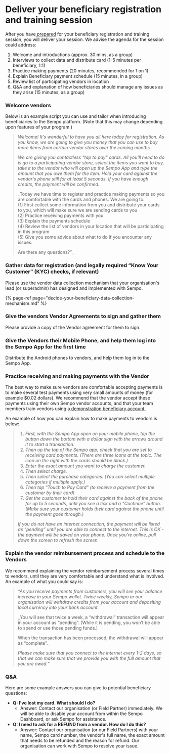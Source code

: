 # Deliver your beneficiary registration and training session

After you have[ prepared](prepare-beneficiary-data-collection-mechanism/) for your beneficiary registration and training session, you will deliver your session. We advise the agenda for the session could address: 

1. Welcome and introductions \(approx. 30 mins, as a group\)
2. Interviews to collect data and distribute card \(1-5 minutes per beneficiary, 1:1\) 
3. Practice making payments \(20 minutes, recommended for 1 on 1\)
4. Explain Beneficiary payment schedule \(15 minutes, in a group\)
5. Review list of participating vendors in location  
6. Q&A and explanation of how beneficiaries should manage any issues as they arise \(15 minutes, as a group\) 

### Welcome vendors 

Below is an example script you can use and tailor when introducing beneficiaries to the Sempo platform. \(Note that this may change depending upon features of your program.\)

> _Welcome! It's wonderful to have you all here today for registration. As you know, we are going to give you money that you can use to buy more items from certain vendor stores over the coming months._ 
>
> _We are giving you contactless "tap to pay" cards. All you'll need to do is go to a participating vendor store, select the items you want to buy, take it to the vendor who will open up the Sempo App and type the amount that you owe them for the item. Hold your card against the vendor's phone still for at least 5 seconds. If you have enough credits, the payment will be confirmed._ 
>
> _Today we have time to register and practice making payments so you are comfortable with the cards and phones. We are going to:  
> \(1\) First collect some information from you and distribute your cards to you, which will  make sure we are sending cards to you  
> \(2\) Practice receiving payments with you  
> \(3\) Explain the payments schedule  
> \(4\) Review the list of vendors in your location that will be participating in this program  
> \(5\) Give you some advice about what to do if you encounter any issues.  
>   
> Are there any questions?”_

### **Gather data for registration \(and legally required “Know Your Customer” \(KYC\) checks, if relevant\)**

Please use the vendor data collection mechanism that your organisation's lead \(or superadmin\) has designed and implemented with Sempo. 

{% page-ref page="decide-your-beneficiary-data-collection-mechanism.md" %}



### **Give the vendors Vendor Agreements to sign and gather them**

Please provide a copy of the Vendor agreement for them to sign.

### **Give the Vendors their Mobile Phone, and help them log into the Sempo App for the first time**

Distribute the Android phones to vendors, and help them log in to the Sempo App. 

### **Practice receiving and making payments with the Vendor**

The best way to make sure vendors are comfortable accepting payments is to make several test payments using very small amounts of money \(for example $0.02 dollars\). We recommend that the vendor accept these payments using their own Sempo vendor accounts, and that your team members train vendors using a[ demonstration beneficiary account. ](../enrolling-vendors/quick-overview-of-enrolling-vendors/plan-your-vendor-in-person-registration-and-training-session.md#creating-a-small-number-of-demonstration-vendor-phone-accounts-and-beneficiary-cards-accounts-for-training-purposes)  
  
An example of how you can explain how to make payments to vendors is below:

> 1. _First, with the Sempo App open on your mobile phone, tap the button down the bottom with a dollar sign with the arrows around it to start a transaction._ 
> 2. _Then up the top of the Sempo app, check that you are set to receiving card payments. \(There are three icons at the topic. The icon on the right with the cards should be black.\)_ 
> 3. _Enter the exact amount you want to charge the customer._ 
> 4. _Then select charge._
> 5. _Then select the purchase categories. \(You can select multiple categories if multiple apply.\)_
> 6. _Then tap “Touch to Pay Card” \(to receive a payment from the customer by their card\)_
> 7. _Get the customer to hold their card against the back of the phone for up to 5 seconds, until you see a tick and a “Continue” button. \(Make sure your customer holds their card against the phone until the payment goes through.\)_
>
> _If you do not have an internet connection, the payment will be listed as “pending” until you are able to connect to the internet. This is OK - the payment will be saved on your phone. Once you’re online, pull down the screen to refresh the screen._

### **Explain the vendor reimbursement process and schedule to the Vendors**

We recommend explaining the vendor reimbursement process several times to vendors, until they are very comfortable and understand what is involved. An example of what you could say is:

> _“As you receive payments from customers, you will see your balance increase in your Sempo wallet. Twice weekly, Sempo or our organisation will withdraw credits from your account and depositing local currency into your bank account._
>
> _You will see that twice a week, a “withdrawal” transaction will appear in your account as “pending”. \(While it is pending, you won’t be able to spend or use those pending funds.\)  
>   
> When the transaction has been processed, the withdrawal will appear as “complete”._ 
>
> _Please make sure that you connect to the internet every 1-2 days, so that we can make sure that we provide you with the full amount that you are owed.”_

###  Q&A 

Here are some example answers you can give to potential beneficiary questions:

* **Q: I’ve lost my card. What should I do?** 
  * Answer: Contact our organisation \(or Field Partner\) immediately. We will be able to disable your  account from within the Sempo Dashboard, or ask Sempo for assistance. 
* **Q: I need to ask for a REFUND from a vendor. How do I do this?**
  * Answer: Contact our organisation \(or our Field Partners\) with your name, Sempo card number, the vendor's full name, the exact amount that needs to be refunded and the reason for refund. Our organisation can work with Sempo to resolve your issue. 

